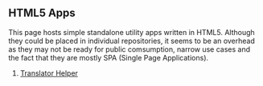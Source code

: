 ## HTML5 Apps
This page hosts simple standalone utility apps written in HTML5. 
Although they could be placed in individual repositories, it seems to be an overhead as they may not be ready for public comsumption, narrow use cases and the fact that they are mostly SPA (Single Page Applications).

1. [Translator Helper](http://midhunhk.github.io/apps/translate.html)
